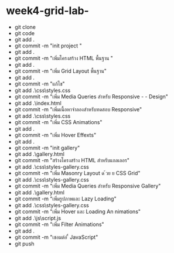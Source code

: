 # week4-grid-lab-

- git clone
- git code
- git add .
- git commit -m "init project "
- git add .
- git commit -m "เพิ่มโครงสร้าง HTML พื้นฐาน "
- git add .
- git commit -m "เพิ่ม Grid Layout พื้นฐาน"
- git add .
- git commit -m "แก้ไข"
- git add .\css\styles.css
- git commit -m "เพิ่ม Media Queries สําหรับ Responsive - - Design"
 - git add .\index.html
 - git commit -m "เพิ่มเนื้อหาจําลองสําหรับทดสอบ Responsive"
 - git add .\css\styles.css
 - git commit -m "เพิ่ม CSS Animations"
 - git add .
- git commit -m "เพิ่ม Hover Effexts"
- git add .
- git commit -m "init gallery"
- git add .\gallery.html
- git commit -m "สร้างโครงสร้าง HTML สําหรับแกลเลอร"
- git add .\css\styles-gallery.css
 - git commit -m "เพิ่ม Masonry Layout ด ้วย  ย CSS Grid"
 - git add .\css\styles-gallery.css
 - git commit -m "เพิ่ม Media Queries สําหรับ Responsive Gallery"
 - git add .\gallery.html
 - git commit -m "เพิ่มรูปภาพและ Lazy Loading"
 - git add .\css\styles-gallery.css
 - git commit -m "เพิ่ม Hover และ Loading An nimations"
 - git add .\js\script.js
 - git commit -m "เพิ่ม Filter Animations"
 - git add .
  - git commit -m "เชอมต่อ ื่ JavaScript"
  - git push